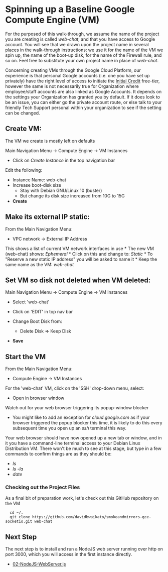 # Spinning up a Baseline Google Compute Engine (VM)

For the purposed of this walk-through, we assume the name of the project
you are creating is called _web-chat_, and that you have access to Google
account.  You will see that we drawn upon the project name in several
places in the walk-through instructions: we use it for the name of the VM
we spin up, the name of the boot-up disk, for the name of the Firewall
rule, and so on.  Feel free to substitute your own project name in place of
_web-chat_.

Concerning creating VMs through the Google Cloud Platform, our experience
is that personal Google accounts (i.e. one you have set up privately) have
the right level of access to initiate the [Initial
Credit](https://cloud.google.com/free) free-tier, however the same is not
necessarily true for Organization where employee/staff accounts are also
linked as Google Accounts.  It depends on the settings your Organization
has granted you by default.  If it does look to be an issue, you can either
go the private account route, or else talk to your friendly Tech Support
personal within your organization to see if the setting can be changed.

## Create VM:

  The VM we create is mostly left on defaults

  Main Navigation Menu -> Compute Engine -> VM Instances
  * Click on _Create Instance_ in the top navigation bar

  Edit the following: 
  
  * Instance Name: web-chat
  * Increase boot-disk size
    + Stay with Debian GNU/Linux 10 (buster)
    + But change its disk size increased from 10G to 15G
  * __Create__

## Make its external IP static:

  From the Main Navigation Menu:
  * VPC network -> External IP Address

  This shows a list of current VM network interfaces in use
    * The new VM (web-chat) shows: _Ephemeral_
    * Click on this and change to: _Static_
    * To "Reserve a new static IP address" you will be asked to name it
    * Keep the same name as the VM: _web-chat_

## Set VM so disk not deleted when VM deleted:

  Main Navigation Menu -> Compute Engine -> VM Instances
  * Select 'web-chat'

  * Click on 'EDIT' in top nav bar
  * Change Boot Disk from:
     + Delete Disk => Keep Disk
  * __Save__

## Start the VM

  From the Main Navigation Menu:
  * Compute Engine -> VM Instances

  For the 'web-chat' VM, click on the 'SSH' drop-down menu, select:
  * Open in browser window

  Watch out for your web browser triggering its popup-window blocker
  * You might like to add an exception for _cloud.google.com_ as if
  your browser triggered the popup blocker this time, it is likely
  to do this every subsequent time you open up an _ssh_ terminal
  this way.

  Your web browser should have now opened up a new tab or window,
  and in it you have a command-line terminal access to your Debian
  Linux Distribution VM.  There won't be much to see at this stage,
  but type in a few commands to confirm things are as they should
  be:

  * _ls_
  * _ls -la_
  * _date_


### Checking out the Project Files

  As a final bit of preparation work, let's check out this GitHub
  repository on the VM

```
  cd ~/.
  git clone https://github.com/davidbwaikato/smokeandmirrors-gce-socketio.git web-chat
```

## Next Step

The next step is to install and run a NodeJS web server running over
http on port 3000, which you will access in the first instance directly.

  * [02-NodeJS-WebServer.js](./02-NodeJS-WebServer.js)

